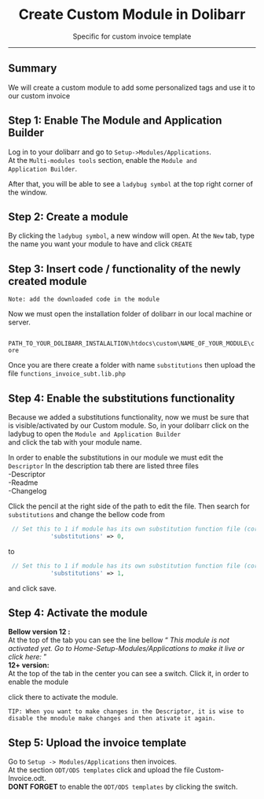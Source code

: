 # <center> Create Custom Module in Dolibarr </center>
<center> Specific for custom invoice template </center>
<hr>

## Summary
We will create a custom module to add some personalized tags and use it to our custom invoice 

## Step 1: Enable The Module and Application Builder

Log in to your dolibarr and go to <code>Setup->Modules/Applications</code>.<br>
At the <code>Multi-modules tools</code> section, enable the <code>Module and Application Builder</code>.

After that, you will be able to see a <code>ladybug symbol</code> at the top right corner of the window.

## Step 2: Create a module 

By clicking the <code>ladybug symbol</code>, a new window will open.
At the <code>New</code> tab, type the name you want your module to have and click <code>CREATE</code>

## Step 3: Insert code / functionality of the newly created module

	Note: add the downloaded code in the module

Now we must open the installation folder of dolibarr in our local machine or server. <br>

<code> PATH_TO_YOUR_DOLIBARR_INSTALALTION\htdocs\custom\NAME_OF_YOUR_MODULE\core </code>

Once you are there create a folder with name <code>substitutions</code> then upload the file <code>functions_invoice_subt.lib.php</code>

## Step 4: Enable the substitutions functionality 

Because we added a substitutions functionality, now we must be sure that is visible/activated by our Custom module. So, in your dolibarr click on the ladybug to open the <code>Module and Application Builder </code> and click the tab with your module name.

In order to enable the substitutions in our module we must edit the <code>Descriptor</code>
In the description tab there are listed three files<br>
-Descriptor<br>
-Readme <br>
-Changelog<br>

Click the pencil at the right side of the path to edit the file. Then search for <code>substitutions</code> and change the bellow code from

```php
 // Set this to 1 if module has its own substitution function file (core/substitutions)
            'substitutions' => 0,
```
to 

```php
 // Set this to 1 if module has its own substitution function file (core/substitutions)
            'substitutions' => 1,
```
and click save.

## Step 4: Activate the module
<strong>Bellow version 12 :</strong><br>
	At the top of the tab you can see the line bellow 
	<q> _This module is not activated yet. Go to Home-Setup-Modules/Applications to make it live or click here:_ </q> <br>
<strong>12+ version:</strong><br>
 	At the top of the tab in the center you can see a switch. Click it, in order to enable the module   



click there to activate the module.

	TIP: When you want to make changes in the Descriptor, it is wise to disable the mnodule make changes and then ativate it again. 

## Step 5: Upload the invoice template

Go to <code>Setup -> Modules/Applications</code> then invoices.<br>
At the section <code>ODT/ODS templates</code> click and upload the file Custom-Invoice.odt. <br>
<strong>DONT FORGET</strong> to enable the <code>ODT/ODS templates</code> by clicking the switch.
